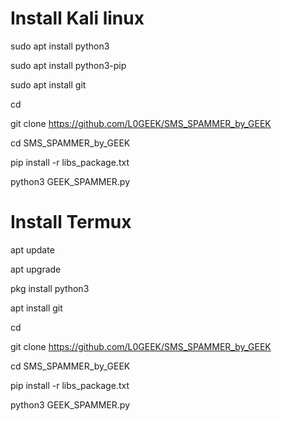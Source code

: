 

# Install Kali linux




sudo apt install python3

sudo apt install python3-pip

sudo apt install git

cd

git clone https://github.com/L0GEEK/SMS_SPAMMER_by_GEEK

cd SMS_SPAMMER_by_GEEK

pip install -r libs_package.txt 

python3 GEEK_SPAMMER.py



# Install Termux




apt update  

apt upgrade   

pkg install python3  

apt install git      

cd                   

git clone https://github.com/L0GEEK/SMS_SPAMMER_by_GEEK     

cd SMS_SPAMMER_by_GEEK                       

pip install -r libs_package.txt     

python3 GEEK_SPAMMER.py               
